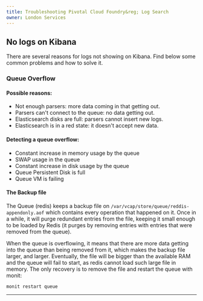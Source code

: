 ```yaml
---
title: Troubleshooting Pivotal Cloud Foundry&reg; Log Search
owner: London Services
---
```


## No logs on Kibana

There are several reasons for logs not showing on Kibana. Find below some common problems and how to solve it.

<a id="queue-overflow"></a>
### Queue Overflow

#### Possible reasons:

* Not enough parsers: more data coming in that getting out.
* Parsers can't connect to the queue: no data getting out.
* Elasticsearch disks are full: parsers cannot insert new logs.
* Elasticsearch is in a red state: it doesn't accept new data.

#### Detecting a queue overflow:

* Constant increase in memory usage by the queue
* SWAP usage in the queue
* Constant increase in disk usage by the queue
* Queue Persistent Disk is full
* Queue VM is failing

#### The Backup file

The Queue (redis) keeps a backup file on `/var/vcap/store/queue/reddis-appendonly.aof` which contains every operation that happened on it. Once in a while, it will purge redundant entries from the file, keeping it small enough to be loaded by Redis (it purges by removing entries with entries that were removed from the queue).

When the queue is overflowing, it means that there are more data getting into the queue than being removed from it, which makes the backup file larger, and larger. Eventually, the file will be bigger than the available RAM and the queue will fail to start, as redis cannot load such large file in memory. The only recovery is to remove the file and restart the queue with monit:

```
monit restart queue
```

---
